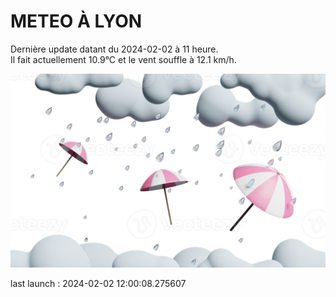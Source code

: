 # METEO À LYON

Dernière update datant du 2024-02-02 à 11 heure.  
Il fait actuellement 10.9°C et le vent souffle à 12.1 km/h.      

![](./.github/rain.png)

last launch : 2024-02-02 12:00:08.275607
